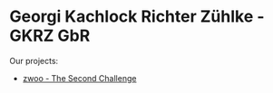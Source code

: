 # Georgi Kachlock Richter Zühlke - GKRZ GbR

Our projects:
- [zwoo - The Second Challenge](https://zwoo-ui.web.app/)

